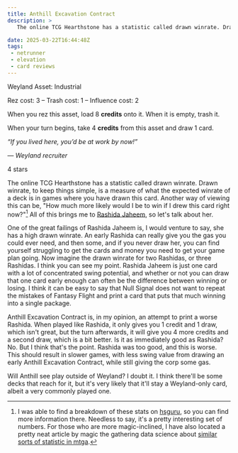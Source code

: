 ```yaml
---
title: Anthill Excavation Contract
description: >
   The online TCG Hearthstone has a statistic called drawn winrate. Drawn winrate, to keep things simple, is a measure of what the expected winrate of a deck is in games where you have drawn this card. Another way of viewing this can be, "How much more likely would I be to win if I drew this card right now?" All of this brings me to Rashida Jaheem, so let's talk about her.

date: 2025-03-22T16:44:48Z
tags:
 - netrunner
 - elevation
 - card reviews
---
```


<card-frame name="anthill" side="corp" stars="4" src="https://cdn.ewie.online/nsg-anthill-excavation-contract.jpeg">

<div class="visually-hidden" id="card-name-anthill">

Weyland Asset: Industrial

Rez cost: 3 – Trash cost: 1 – Influence cost: 2

When you rez this asset, load 8 **credits** onto it. When it is empty, trash it.

When your turn begins, take 4 **credits** from this asset and draw 1 card.

_“If you lived here, you’d be at work by now!”_

_— Weyland recruiter_

4 stars

</div>

</card-frame>

<script type="module" src="/assets/js/components/card-frame.js"></script>

The online TCG Hearthstone has a statistic called drawn winrate. Drawn winrate,
to keep things simple, is a measure of what the expected winrate of a deck is in
games where you have drawn this card. Another way of viewing this can be, "How
much more likely would I be to win if I drew this card right now?"[^1] All of
this brings me to [Rashida Jaheem](https://netrunnerdb.com/en/card/21080), so
let's talk about her.

One of the great failings of Rashida Jaheem is, I would venture to say, she has
a high drawn winrate. An early Rashida can really give you the gas you could
ever need, and then some, and if you never draw her, you can find yourself
struggling to get the cards and money you need to get your game plan going. Now
imagine the drawn winrate for two Rashidas, or three Rashidas. I think you can
see my point. Rashida Jaheem is just one card with a lot of concentrated swing
potential, and whether or not you can draw that one card early enough can often
be the difference between winning or losing. I think it can be easy to say that
Null Signal does not want to repeat the mistakes of Fantasy Flight and print a
card that puts that much winning into a single package.

Anthill Excavation Contract is, in my opinion, an attempt to print a worse
Rashida. When played like Rashida, it only gives you 1 credit and 1 draw, which
isn't great, but the turn afterwards, it will give you 4 more credits and a
second draw, which is a bit better. Is it as immediately good as Rashida? No.
But I think that's the point. Rashida was too good, and this is worse. This
should result in slower games, with less swing value from drawing an early
Anthill Excavation Contract, while still giving the corp some gas.

Will Anthill see play outside of Weyland? I doubt it. I think there'll be some
decks that reach for it, but it's very likely that it'll stay a Weyland-only
card, albeit a very commonly played one.

[^1]: I was able to find a breakdown of these stats on
    [hsguru](https://www.hsguru.com/stats/explanation), so you can find more
    information there. Needless to say, it's a pretty interesting set of
    numbers. For those who are more magic-inclined, I have also located a pretty
    neat article by magic the gathering data science about
    [similar sorts of statistic in mtga](https://mtgds.wordpress.com/2022/02/28/knowledge-and-power-estimating-adjusted-win-rate-in-magic-the-gathering-limited/).
